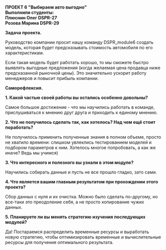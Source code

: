 **ПРОЕКТ 6 "Выбираем авто выгодно"   
Выполнили студенты:  
Плюснин Олег DSPR-27  
Розова Марина DSPR-29**  

**Задача проекта.** 

Руководство компании просит нашу команду DSPR_module6 создать модель, которая будет предсказывать стоимость автомобиля по его характеристикам.

Если такая модель будет работать хорошо, то мы сможете быстро выявлять выгодные предложения (когда желаемая цена продавца ниже предсказанной рыночной цены). Это значительно ускорит работу менеджеров и повысит прибыль компании.

**Саморефлексия.** 

**1. Какой частью своей работы вы остались особенно довольны?**

Самое большое достижение - что мы научились работать в команде, прислушиваться к мнению друг друга и приходить к единому мнению.

**2. Что не получилось сделать так, как хотелось? Над чем ещё стоит поработать?**

Не получилось применить полученные знания в полном объеме, просто не хватило времени: слишком увлеклись тестированием моделей и подбором параметров к ним. Хотелось многое попробовать, а как же иначе? Ведь мы учимся)

**3. Что интересного и полезного вы узнали в этом модуле?** 

Научились собирать данные и пусть не все прошло гладко, зато сами. 

**4. Что является вашим главным результатом при прохождении этого проекта?**

Сбор данных с нуля и их очистка. Можно было сделать по-другому, но все-таки это преодоление себя, а не просто копирование чужих данных.

**5. Планируете ли вы менять стратегию изучения последующих модулей?**

Да! Постараемся распределить временные ресурсы и выработать новую стратегию, чтобы оптимизировать временные и вычислительные ресурсы для получения оптимального результата. 
